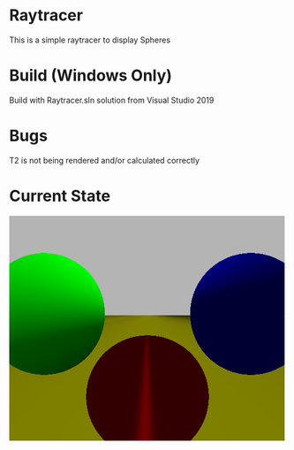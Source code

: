 # Raytracer
This is a simple raytracer to display Spheres

# Build (Windows Only)
Build with Raytracer.sln solution from Visual Studio 2019

# Bugs
T2 is not being rendered and/or calculated correctly

# Current State
![](State.png)